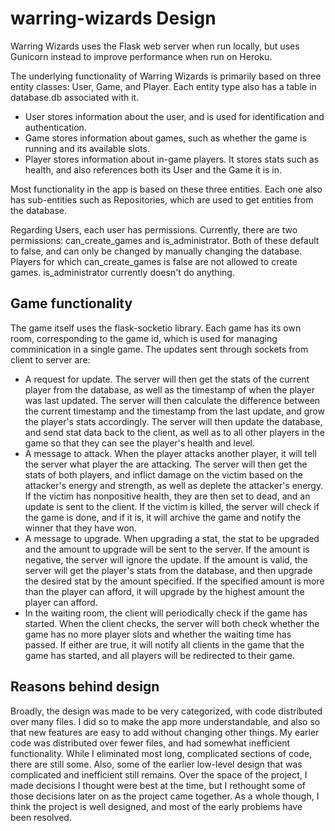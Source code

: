 # warring-wizards Design

Warring Wizards uses the Flask web server when run locally, but uses Gunicorn instead to improve performance when run on Heroku.
  
The underlying functionality of Warring Wizards is primarily based on three entity classes: User, Game, and Player. Each entity type also has a table in database.db associated with it. 

* User stores information about the user, and is used for identification and authentication.
* Game stores information about games, such as whether the game is running and its available slots.
* Player stores information about in-game players. It stores stats such as health, and also references both its User and the Game it is in.

Most functionality in the app is based on these three entities. Each one also has sub-entities such as Repositories, which are used to get entities from the database.

Regarding Users, each user has permissions. Currently, there are two permissions: can_create_games and is_administrator. Both of these default to false, and can only be changed by manually changing the database.
Players for which can_create_games is false are not allowed to create games.
is_administrator currently doesn't do anything.

## Game functionality

The game itself uses the flask-socketio library. Each game has its own room, corresponding to the game id, which is used for managing comminication in a single game. The updates sent through sockets from client to server are:

* A request for update. The server will then get the stats of the current player from the database, as well as the timestamp of when the player was last updated. The server will then calculate the difference between the current timestamp and the timestamp from the last update, and grow the player's stats accordingly. The server will then update the database, and send stat data back to the client, as well as to all other players in the game so that they can see the player's health and level.
* A message to attack. When the player attacks another player, it will tell the server what player the are attacking. The server will then get the stats of both players, and inflict damage on the victim based on the attacker's energy and strength, as well as deplete the attacker's energy. If the victim has nonpositive health, they are then set to dead, and an update is sent to the client. If the victim is killed, the server will check if the game is done, and if it is, it will archive the game and notify the winner that they have won.
* A message to upgrade. When upgrading a stat, the stat to be upgraded and the amount to upgrade will be sent to the server. If the amount is negative, the server will ignore the update. If the amount is valid, the server will get the player's stats from the database, and then upgrade the desired stat by the amount specified. If the specified amount is more than the player can afford, it will upgrade by the highest amount the player can afford.
* In the waiting room, the client will periodically check if the game has started. When the client checks, the server will both check whether the game has no more player slots and whether the waiting time has passed. If either are true, it will notify all clients in the game that the game has started, and all players will be redirected to their game.

## Reasons behind design

Broadly, the design was made to be very categorized, with code distributed over many files. I did so to make the app more understandable, and also so that new features are easy to add without changing other things. My earler code was distributed over fewer files, and had somewhat inefficient functionality. While I eliminated most long, complicated sections of code, there are still some. Also, some of the earlier low-level design that was complicated and inefficient still remains. Over the space of the project, I made decisions I thought were best at the time, but I rethought some of those decisions later on as the project came together. As a whole though, I think the project is well designed, and most of the early problems have been resolved.
